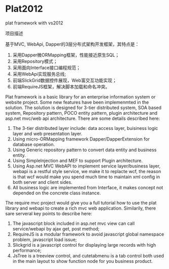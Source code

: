 Plat2012
========

plat framework with vs2012

项目描述

基于MVC, WebApi, Dapper的3层分布式架构开发框架，其特点是：
1. 采用Dapper微ORMapping框架，性能接近原生SQL；
2. 采用Repository模式；
3. 采用面向Interface接口编程规范；
4. 采用WebApi实现服务总线;
5. 前端SlickGrid数据控件展现，Web富交互功能实现；
6. 前端RequireJS框架，解决脚本加载和命名冲突。


Plat framework is a basic library for an enterprise information system or website project. Some new features have been 
implemenmted in the solution. The solution is designed for 3-tier distributed system, SOA based system, Repository pattern, POCO
entity pattern, plugin architecture and asp.net mvc/web api architecture. There are some details  described here:

1. The 3-tier distributed layer include: data access layer, buisiness logic layer and web presentation layer.
2. Using micro-ORMapping framework Dapper/DapperExtension for database operation.
3. Using Generic repository pattern to convert data entity and business entity.
4. Using SimpleInjection and MEF to support Plugin architecture.
5. Using Asp.net MVC WebAPI to implement service layer/business layer, webapi is a restful style service, we make it
   to replacte wcf, the reason is that wcf would make you spend much time to maintain xml config in both server and 
   client sides.
6. All business logic are implemented from Interface, it makes concept not depended on the concrete class instance.

 
The require mvc project would give you a full tutorial how to use the plat library and webapi to create a rich mvc web
application. Similarily, there sare serveral key points to describe here:

1. The javascript block included in asp.net mvc view can call service/webapi by ajax get, post method;
2. RequireJS is a modular framework to avoid javascript global namespace problem, javascript load issue;
3. Slickgrid is a javascript control for displaying large records with high performance;
4. JsTree is a treeview control, and cutetabmenu is a tab control both used in the main layout to show function node 
   for you business product.
  
